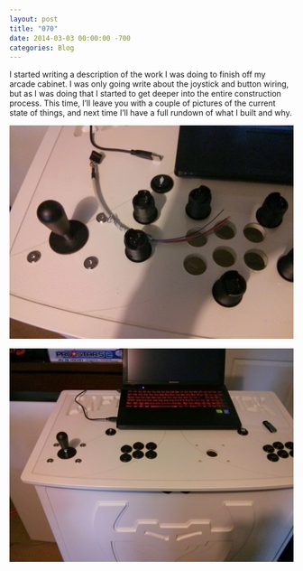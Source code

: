 ```yaml
---
layout: post
title: "070"
date: 2014-03-03 00:00:00 -700
categories: Blog
---
```


I started writing a description of the work I was doing to finish off my arcade cabinet. I was only going write about the joystick and button wiring, but as I was doing that I started to get deeper into the entire construction process. This time, I’ll leave you with a couple of pictures of the current state of things, and next time I’ll have a full rundown of what I built and why.



![Picture](/uploads/2314574_orig.jpg)

![Picture](/uploads/971601_orig.jpg)
